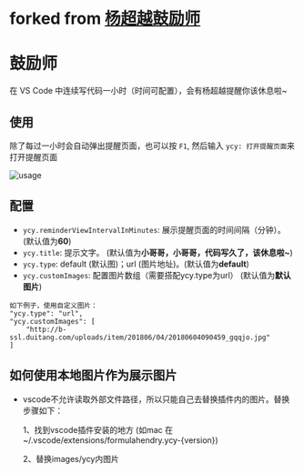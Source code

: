 # forked from [杨超越鼓励师](https://github.com/formulahendry/vscode-ycy)

# 鼓励师

在 VS Code 中连续写代码一小时（时间可配置），会有杨超越提醒你该休息啦~

## 使用

除了每过一小时会自动弹出提醒页面，也可以按 `F1`, 然后输入 `ycy: 打开提醒页面`来打开提醒页面

![usage](images/usage.png)

## 配置

* `ycy.reminderViewIntervalInMinutes`: 展示提醒页面的时间间隔（分钟）。(默认值为**60**)
* `ycy.title`: 提示文字。 (默认值为**小哥哥，小哥哥，代码写久了，该休息啦~**)
* `ycy.type`: default (默认图)；url (图片地址)。(默认值为**default**)
* `ycy.customImages`: 配置图片数组（需要搭配ycy.type为url） (默认值为**默认图片**)

```
如下例子，使用自定义图片：
"ycy.type": "url",
"ycy.customImages": [
    "http://b-ssl.duitang.com/uploads/item/201806/04/20180604090459_gqqjo.jpg"
]
```
## 如何使用本地图片作为展示图片

* vscode不允许读取外部文件路径，所以只能自己去替换插件内的图片。替换步骤如下：
  
  1、找到vscode插件安装的地方 (如mac 在~/.vscode/extensions/formulahendry.ycy-{version})
  
  2、替换images/ycy内图片
